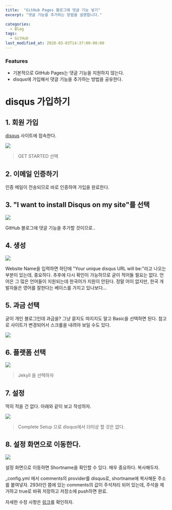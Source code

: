 ```yaml
---
title:  "GitHub Pages 블로그에 댓글 기능 넣기"
excerpt: "댓글 기능을 추가하는 방법을 설명합니다."

categories:
  - Blog
tags:
  - GitHub
last_modified_at: 2020-03-03T14:37:00-00:00
---
```


### Features

- 기본적으로 GitHub Pages는 댓글 기능을 지원하지 않는다.
- disqus에 가입해서 댓글 기능을 추가하는 방법을 공유한다.

# disqus 가입하기

## 1. 회원 가입

[disqus](https://disqus.com/) 사이트에 접속한다.

![](/assets/images/posts/How-to-add-comment/1.png)
> GET STARTED 선택

## 2. 이메일 인증하기

인증 메일이 전송되므로 바로 인증하여 가입을 완료한다.

## 3. "I want to install Disqus on my site"를 선택

![](/assets/images/posts/How-to-add-comment/2.png)

GitHub 블로그에 댓글 기능을 추가할 것이므로..

## 4. 생성

![](/assets/images/posts/How-to-add-comment/3.png)

Website Name을 입력하면 하단에 "Your unique disqus URL will be:"라고 나오는 부분이 있는데, 중요하다.
추후에 다시 확인이 가능하므로 굳이 적어둘 필요는 없다.
언어은 그 많은 언어들이 지원되는데 한국어가 지원이 안된다.
정말 어이 없지만, 한국 개발자들은 영어를 잘한다는 베이스를 가지고 있나보다...

## 5. 과금 선택

굳이 개인 블로그인데 과금을?
그냥 묻지도 따지지도 말고 Basic을 선택하면 된다.
참고로 사이트가 변경되어서 스크롤을 내려야 보일 수도 있다.

![](/assets/images/posts/How-to-add-comment/4.png)

## 6. 플랫폼 선택

![](/assets/images/posts/How-to-add-comment/5.png)
> Jekyll 을 선택하자

## 7. 설정

딱히 적을 건 없다. 아래와 같이 보고 작성하자.

![](/assets/images/posts/How-to-add-comment/6.png)
> Complete Setup 으로 disqus에서 더이상 할 것은 없다.

## 8. 설정 화면으로 이동한다.

![](/assets/images/posts/How-to-add-comment/7.png)

설정 화면으로 이동하면 Shortname을 확인할 수 있다.
매우 중요하다. 복사해두자.

_config.yml 에서 comments의 provider를 disqus로, shortname에 복사해둔 주소를 붙여넣자.
293라인 쯤에 있는 comments의 값이 주석처리 되어 있는데, 주석을 제거하고 true로 바꿔 저장하고 저장소에 push하면 완료.

자세한 수정 사항은 [링크](https://github.com/moon1z10/moon1z10.github.io/commit/18df909c3683f2f22def1a1499fde1840391f6a3)를 확인하자.